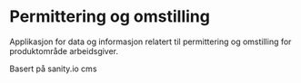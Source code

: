 # Permittering og omstilling
Applikasjon for data og informasjon relatert til permittering og omstilling for produktområde arbeidsgiver.

Basert på sanity.io cms
